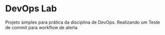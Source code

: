 # DevOps Lab
Projeto simples para prática da disciplina de DevOps.
Realizando um Teste de commit para workflow de alerta
